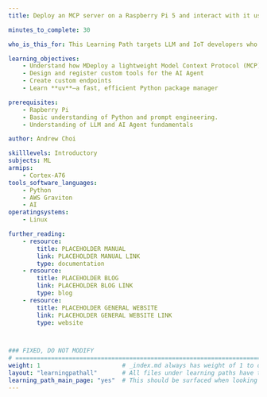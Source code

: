 ```yaml
---
title: Deploy an MCP server on a Raspberry Pi 5 and interact with it using the AI agent

minutes_to_complete: 30

who_is_this_for: This Learning Path targets LLM and IoT developers who already know their way around Large Language Model (LLM) concepts and networking. It walks you through deploying a lightweight Model Context Protocol (MCP) server on a Raspberry Pi 5 and shows you how to interact with it via the OpenAI-Agent SDK.

learning_objectives: 
    - Understand how MDeploy a lightweight Model Context Protocol (MCP) server on Raspberry Pi 5
    - Design and register custom tools for the AI Agent
    - Create custom endpoints
    - Learn **uv**—a fast, efficient Python package manager

prerequisites:
    - Rapberry Pi
    - Basic understanding of Python and prompt engineering.
    - Understanding of LLM and AI Agent fundamentals

author: Andrew Choi

skilllevels: Introductory
subjects: ML
armips:
    - Cortex-A76
tools_software_languages:
    - Python
    - AWS Graviton
    - AI
operatingsystems:
    - Linux

further_reading:
    - resource:
        title: PLACEHOLDER MANUAL 
        link: PLACEHOLDER MANUAL LINK
        type: documentation
    - resource:
        title: PLACEHOLDER BLOG 
        link: PLACEHOLDER BLOG LINK
        type: blog
    - resource:
        title: PLACEHOLDER GENERAL WEBSITE 
        link: PLACEHOLDER GENERAL WEBSITE LINK
        type: website



### FIXED, DO NOT MODIFY
# ================================================================================
weight: 1                       # _index.md always has weight of 1 to order correctly
layout: "learningpathall"       # All files under learning paths have this same wrapper
learning_path_main_page: "yes"  # This should be surfaced when looking for related content. Only set for _index.md of learning path content.
---
```


